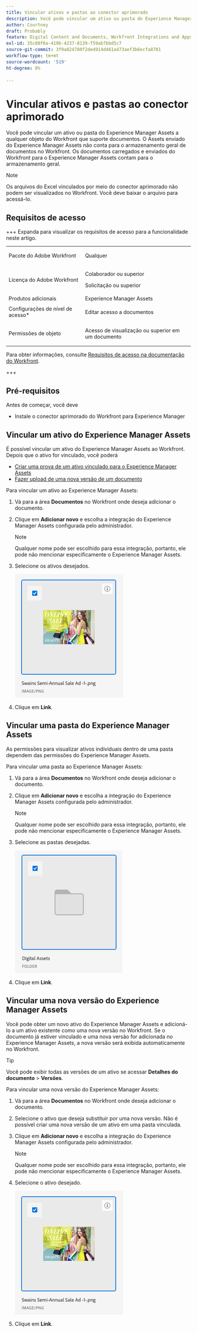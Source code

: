 ```yaml
---
title: Vincular ativos e pastas ao conector aprimorado
description: Você pode vincular um ativo ou pasta do Experience Manager Assets a qualquer objeto do Workfront que suporte documentos.
author: Courtney
draft: Probably
feature: Digital Content and Documents, Workfront Integrations and Apps
exl-id: 35c80f6a-419b-4237-8139-f59ab7bbd5c7
source-git-commit: 3f9a824780f2ded914d461a473aef3b6ecfa8701
workflow-type: tm+mt
source-wordcount: '519'
ht-degree: 0%

---
```



# Vincular ativos e pastas ao conector aprimorado

Você pode vincular um ativo ou pasta do Experience Manager Assets a qualquer objeto do Workfront que suporte documentos. O Assets enviado do Experience Manager Assets não conta para o armazenamento geral de documentos no Workfront. Os documentos carregados e enviados do Workfront para o Experience Manager Assets contam para o armazenamento geral.


>[!NOTE]
>
>Os arquivos do Excel vinculados por meio do conector aprimorado não podem ser visualizados no Workfront. Você deve baixar o arquivo para acessá-lo.

## Requisitos de acesso

+++ Expanda para visualizar os requisitos de acesso para a funcionalidade neste artigo.

<table style="table-layout:auto"> 
 <col> 
 <col> 
 <tbody> 
  <tr> 
   <td role="rowheader">Pacote do Adobe Workfront</td> 
   <td> <p>Qualquer</p> </td> 
  </tr> 
  <tr> 
   <td role="rowheader">Licença do Adobe Workfront</td> 
   <td> 
   <p>Colaborador ou superior</p>
   <p>Solicitação ou superior</p> 
    </td> 
  </tr> 
  <tr> 
   <td role="rowheader">Produtos adicionais</td> 
   <td>Experience Manager Assets </td> 
  </tr> 
  <tr> 
   <td role="rowheader">Configurações de nível de acesso*</td> 
   <td> <p>Editar acesso a documentos</p></td> 
  </tr> 
  <tr> 
   <td role="rowheader">Permissões de objeto</td> 
   <td> <p>Acesso de visualização ou superior em um documento</p> </td> 
  </tr> 
 </tbody> 
</table>


Para obter informações, consulte [Requisitos de acesso na documentação do Workfront](/help/quicksilver/administration-and-setup/add-users/access-levels-and-object-permissions/access-level-requirements-in-documentation.md).

+++

## Pré-requisitos

Antes de começar, você deve

* Instale o conector aprimorado do Workfront para Experience Manager

## Vincular um ativo do Experience Manager Assets

É possível vincular um ativo do Experience Manager Assets ao Workfront. Depois que o ativo for vinculado, você poderá

* [Criar uma prova de um ativo vinculado para o Experience Manager Assets](../../../documents/workfront-and-experience-manager-integrations/workfront-for-experience-manager-enhanced-connector/enhanced-connector-proof-asset.md)
* [Fazer upload de uma nova versão de um documento](../../../documents/managing-documents/upload-new-document-version.md)

Para vincular um ativo ao Experience Manager Assets:

1. Vá para a área **Documentos** no Workfront onde deseja adicionar o documento.
1. Clique em **Adicionar novo** e escolha a integração do Experience Manager Assets configurada pelo administrador.

   >[!NOTE]
   >
   >Qualquer nome pode ser escolhido para essa integração, portanto, ele pode não mencionar especificamente o Experience Manager Assets.

1. Selecione os ativos desejados.

   ![Selecione um ativo](assets/select-an-asset.png)

1. Clique em **Link**.

## Vincular uma pasta do Experience Manager Assets

As permissões para visualizar ativos individuais dentro de uma pasta dependem das permissões do Experience Manager Assets.

Para vincular uma pasta ao Experience Manager Assets:

1. Vá para a área **Documentos** no Workfront onde deseja adicionar o documento.
1. Clique em **Adicionar novo** e escolha a integração do Experience Manager Assets configurada pelo administrador.

   >[!NOTE]
   >
   >Qualquer nome pode ser escolhido para essa integração, portanto, ele pode não mencionar especificamente o Experience Manager Assets.

1. Selecione as pastas desejadas.

   ![Selecionar uma pasta](assets/select-a-folder.png)

1. Clique em **Link**.

## Vincular uma nova versão do Experience Manager Assets

Você pode obter um novo ativo do Experience Manager Assets e adicioná-lo a um ativo existente como uma nova versão no Workfront. Se o documento já estiver vinculado e uma nova versão for adicionada no Experience Manager Assets, a nova versão será exibida automaticamente no Workfront.

>[!TIP]
>
>Você pode exibir todas as versões de um ativo se acessar **Detalhes do documento** > **Versões**.

Para vincular uma nova versão do Experience Manager Assets:

1. Vá para a área **Documentos** no Workfront onde deseja adicionar o documento.
1. Selecione o ativo que deseja substituir por uma nova versão. Não é possível criar uma nova versão de um ativo em uma pasta vinculada.
1. Clique em **Adicionar novo** e escolha a integração do Experience Manager Assets configurada pelo administrador.

   >[!NOTE]
   >
   >Qualquer nome pode ser escolhido para essa integração, portanto, ele pode não mencionar especificamente o Experience Manager Assets.

1. Selecione o ativo desejado.

   ![Selecione um ativo](assets/select-an-asset.png)

1. Clique em **Link**.
